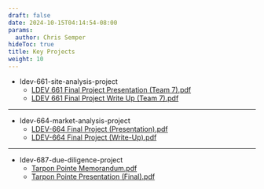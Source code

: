 ```yaml
---
draft: false
date: 2024-10-15T04:14:54-08:00
params:
  author: Chris Semper 
hideToc: true
title: Key Projects 
weight: 10
---
```


- ldev-661-site-analysis-project 
  - [LDEV 661 Final Project Presentation (Team 7).pdf](https://killakam3084.github.io/semper/assets/2-dropdowns/academics/4-key-projects/ldev-661-site-analysis-project/LDEV%20661%20Final%20Project%20Presentation%20(Team%207).pdf)
  - [LDEV 661 Final Project Write Up (Team 7).pdf](https://killakam3084.github.io/semper/assets/2-dropdowns/academics/4-key-projects/ldev-661-site-analysis-project/LDEV%20661%20Final%20Project%20Write%20Up%20(Team%207).pdf)
---
- ldev-664-market-analysis-project 
  - [LDEV-664 Final Project (Presentation).pdf](https://killakam3084.github.io/semper/assets/2-dropdowns/academics/4-key-projects/ldev-664-market-analysis-project/LDEV-664%20Final%20Project%20(Presentation).pdf)
  - [LDEV-664 Final Project (Write-Up).pdf](https://killakam3084.github.io/semper/assets/2-dropdowns/academics/4-key-projects/ldev-664-market-analysis-project/LDEV-664%20Final%20Project%20(Write-Up).pdf)
---
- ldev-687-due-diligence-project 
  - [Tarpon Pointe Memorandum.pdf](https://killakam3084.github.io/semper/assets/2-dropdowns/academics/4-key-projects/ldev-687-due-diligence-project/Tarpon%20Pointe%20Memorandum.pdf)
  - [Tarpon Pointe Presentation (Final).pdf](https://killakam3084.github.io/semper/assets/2-dropdowns/academics/4-key-projects/ldev-687-due-diligence-project/Tarpon%20Pointe%20Presentation%20(Final).pdf)